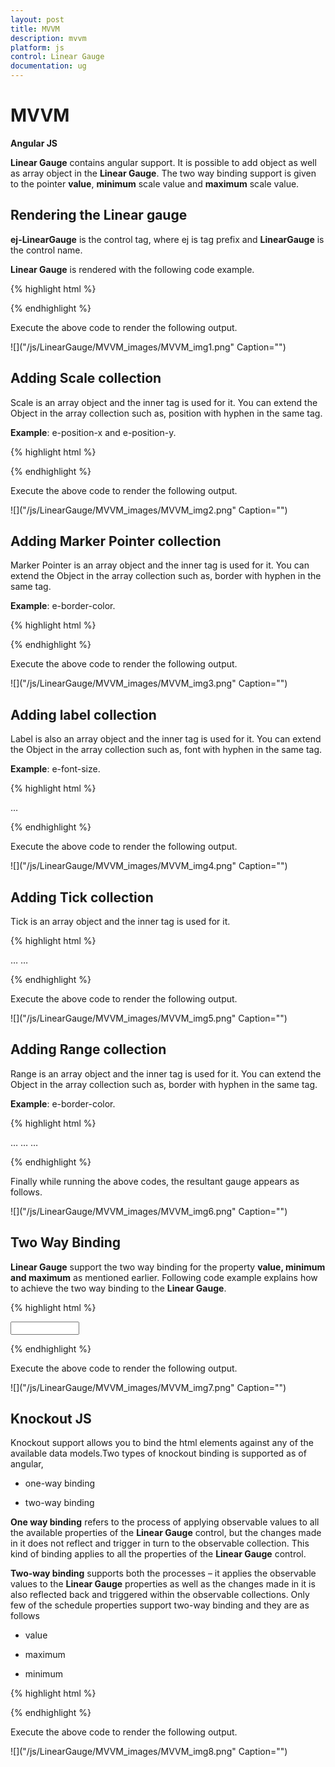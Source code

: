 ```yaml
---
layout: post
title: MVVM
description: mvvm
platform: js
control: Linear Gauge
documentation: ug
---
```


# MVVM

**Angular JS**

**Linear Gauge** contains angular support. It is possible to add object as well as array object in the **Linear Gauge**. The two way binding support is given to the pointer **value**, **minimum** scale value and **maximum** scale value. 

## Rendering the Linear gauge

**ej-LinearGauge** is the control tag, where ej is tag prefix and **LinearGauge** is the control name.

**Linear Gauge** is rendered with the following code example. 



{% highlight html %}

<!--To Render the Linear gauge-->
<!doctype html>
<html ng-app="syncApp">
   <head>
      <!--Refer the necessary script here-->
   </head>
   <body ng-controller="LinearGauge">
      <ej-lineargauge id="linearCore" e-readonly="false" e-load="loadGaugeTheme"
         e-enableanimation="false" e-labelcolor="#8c8c8c"></ej-lineargauge>
      <script type="text/javascript">
         <!--binding the value to the scope variables in application controller-->
         angular.module('syncApp', ['ejangular'])
         .controller('LinearGauge', function ($scope) {
             $scope.nvalue = 0;
         });
      </script>
   </body>
</html>


{% endhighlight %}



Execute the above code to render the following output.


![]("/js/LinearGauge/MVVM_images/MVVM_img1.png" Caption="")


## Adding Scale collection

Scale is an array object and the inner tag is used for it. You can extend the Object in the array collection such as, position with hyphen in the same tag.

**Example**: e-position-x and e-position-y. 

{% highlight html %}

<!--To Render the Linear gauge-->
<ej-lineargauge id="linearCore">
   <!--Adding Scale collection to the Linear gauge-->
   <e-scales>
      <e-scale e-width="4" e-border-color="transparent" e-border-width="0"
         e-showBarPointers="false" e-showRanges="true" e-length="310"
         e-position-x="52" e-position-y="50" e-maximum="120"></e-scale>
   </e-scales>
</ej-lineargauge>


{% endhighlight %}


Execute the above code to render the following output.

![]("/js/LinearGauge/MVVM_images/MVVM_img2.png" Caption="")

## Adding Marker Pointer collection

Marker Pointer is an array object and the inner tag is used for it. You can extend the Object in the array collection such as, border with hyphen in the same tag.

**Example**: e-border-color. 

{% highlight html %}

<!--To Render the Linear gauge-->
<ej-lineargauge id="linearCore">
   <!--Adding Scale collection to the Linear gauge-->
   <e-scales>
      <e-scale>
         <!--Adding marker pointer collection to the Scale collection-->
         <e-markerPointers>
            <e-markerPointer e-length="10" e-width="10" e-value="50"
               e-backgrouundColor="#4D4D4D"
               e-border-color="#4D4D4D"></e-markerPointer>
         </e-markerPointers>
      </e-scale>
   </e-scales>
</ej-lineargauge>



{% endhighlight %}


Execute the above code to render the following output.

![]("/js/LinearGauge/MVVM_images/MVVM_img3.png" Caption="")

## Adding label collection

Label is also an array object and the inner tag is used for it. You can extend the Object in the array collection such as, font with hyphen in the same tag.

**Example**: e-font-size. 

{% highlight html %}

<!--To Render the Linear gauge-->
<ej-lineargauge id="linearCore">
   <!--Adding Scale collection to the Linear gauge-->
   <e-scales>
      <e-scale>
         <!--Adding marker pointer collection to the Scale collection-->
         <e-markerPointers>…</e-markerPointers>
         <!--Adding label collection to the Scale collection-->
         <e-labels>
            <e-label  e-distanceFromScale-x="-10" e-distanceFromScale-y="0"
               e-font-fontFamily="Segoe UI" e-font-fontStyle="bold"
               e-font-size="11px"></e-label>
         </e-labels>
      </e-scale>
   </e-scales>
</ej-lineargauge>



{% endhighlight %}



Execute the above code to render the following output.

![]("/js/LinearGauge/MVVM_images/MVVM_img4.png" Caption="")

## Adding Tick collection

Tick is an array object and the inner tag is used for it.

{% highlight html %}

<!--To Render the Linear gauge-->
<ej-lineargauge id="linearCore">
   <!--Adding Scale collection to the Linear gauge-->
   <e-scales>
      <e-scale>
         <!--Adding marker pointer collection to the Scale collection-->
         <e-markerPointers>…</e-markerPointers>
         <!--Adding label collection to the Scale collection-->
         <e-labels>…</e-labels>
         <!--Adding tick collection to the Scale collection-->
         <e-ticks>
            <e-tick e-type="majorinterval" e-width="2" e-color="#8c8c8c"></e-tick>
         </e-ticks>
      </e-scale>
   </e-scales>
</ej-lineargauge>



{% endhighlight %}


Execute the above code to render the following output.

![]("/js/LinearGauge/MVVM_images/MVVM_img5.png" Caption="")

## Adding Range collection

Range is an array object and the inner tag is used for it. You can extend the Object in the array collection such as, border with hyphen in the same tag.

**Example**: e-border-color. 

{% highlight html %}

<!--To Render the Linear gauge-->
<ej-lineargauge id="linearCore">
   <!--Adding Scale collection to the Linear gauge-->
   <e-scales>
      <e-scale>
         <!--Adding marker pointer collection to the Scale collection-->
         <e-markerPointers>…</e-markerPointers>
         <!--Adding label collection to the Scale collection-->
         <e-labels>…</e-labels>
         <!--Adding tick collection to the Scale collection-->
         <e-ticks>…</e-ticks>
         <!--Adding range collection to the Scale collection-->
         <e-ranges>
            <e-range e-startValue="0" e-endValue="60" e-startWidth="4"
               e-endWidth="4" e-backgroundColor="#F6B53F"
               e-border-color="#F6B53F"></e-range>
            <e-range e-startValue="60" e-endValue="120" e-startWidth="4"
               e-endWidth="4" e-backgroundColor="#E94649"
               e-border-color="#E94649"></e-range>
         </e-ranges>
      </e-scale>
   </e-scales>
</ej-lineargauge>


{% endhighlight %}


Finally while running the above codes, the resultant gauge appears as follows.

![]("/js/LinearGauge/MVVM_images/MVVM_img6.png" Caption="")

## Two Way Binding

**Linear Gauge** support the two way binding for the property **value, minimum and maximum** as mentioned earlier. Following code example explains how to achieve the two way binding to the **Linear Gauge**.

{% highlight html %}

<!doctype html>
<html ng-app="syncApp">
   <head>
      <!--Refer the necessary script here-->
   </head>
   <body ng-controller="LinearGauge">
      <div id="linearframe">
         <ej-lineargauge id="linearCore" e-value="nvalue" e-readonly="false" e-load="loadGaugeTheme" e-enableanimation="false" e-labelcolor="#8c8c8c">
         </ej-lineargauge>
      </div>
      <input type="text" id="txtMax" e-value="nvalue" ej-numerictextbox ng-model="nvalue" e-decimalplaces="2" e-showspinbutton="false" style="width: 110px" />
      <script type="text/javascript">
         <!--binding the value to the scope variables in application controller-->
         angular.module('syncApp', ['ejangular'])
         .controller('LinearGauge', function ($scope) {
             $scope.nvalue = 50;
         });
      </script>
   </body>
</html>


{% endhighlight %}


Execute the above code to render the following output.

![]("/js/LinearGauge/MVVM_images/MVVM_img7.png" Caption="")


## Knockout JS

Knockout support allows you to bind the html elements against any of the available data models.Two types of knockout binding is supported as of angular,

 * one-way binding

 * two-way binding

**One way binding** refers to the process of applying observable values to all the available properties of the **Linear Gauge** control, but the changes made in it does not reflect and trigger in turn to the observable collection. This kind of binding applies to all the properties of the **Linear Gauge** control.

**Two-way binding** supports both the processes – it applies the observable values to the **Linear Gauge** properties as well as the changes made in it is also reflected back and triggered within the observable collections. Only few of the schedule properties support two-way binding and they are as follows

 * value

 * maximum 

 * minimum



{% highlight html %}


<!DOCTYPE html>
<html xmlns="http://www.w3.org/1999/xhtml">
   <head>
      <title>Essential JavaScript for Knockout</title>
   </head>
   <body>
      <div id="LinearGauge1"
         data-bind="ejLinearGauge: {
         value: samplevalue,
         minimum: minimumValue,
         maximum: maximumValue
         }">
      </div>
      <script type="text/javascript">
         $(function () {
             window.viewModel = {
                 value: ko.observable(50),
                 minimum: ko.observable(0),
                 maximum: ko.observable(150)
             };
             $(function () {
                 ko.applyBindings(viewModel);
             });
         });
      </script>
   </body>
</html>


{% endhighlight %}


Execute the above code to render the following output.

![]("/js/LinearGauge/MVVM_images/MVVM_img8.png" Caption="")

